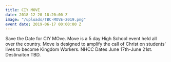 ```yaml
---
title: CIY MOVE
date: 2018-12-20 18:20:00 Z
image: "/uploads/TBC-MOVE-2019.png"
event date: 2019-06-17 00:00:00 Z
---
```


Save the Date for CIY MOve. Move is a 5 day High School event held all over the country. Move is designed to amplify the call of Christ on students' lives to become Kingdom Workers. NHCC Dates June 17th-June 21st. Destinaiton TBD.
